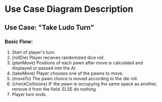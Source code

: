# Use Case Diagram Description

## Use Case: "Take Ludo Turn"
### Basic Flow:

1. Start of player's turn.
2. (rollDie) Player recieves randomized dice roll.
3. (planMove) Positions of each pawn after move is calculated and displayed or passed into the AI.
4. (takeMove) Player chooses one of the pawns to move.
5. (moveTo) The pawn choice is moved according to the die roll.
6. (checkCollisions) IF the pawn is occupying the same space as another, remove it from the field. ELSE do nothing.
7. Player turn ends.